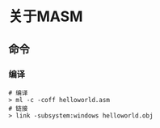 # 关于MASM  

## 命令  

### 编译  

```shell
# 编译
> ml -c -coff helloworld.asm
# 链接
> link -subsystem:windows helloworld.obj

```
